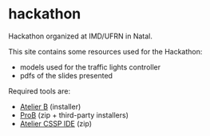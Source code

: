 # hackathon
Hackathon organized at IMD/UFRN in Natal.

This site contains some resources used for the Hackathon:
- models used for the traffic lights controller
- pdfs of the slides presented

Required tools are:
- [Atelier B](https://www.atelierb.eu/en/atelier-b-support-maintenance/download-atelier-b/)  (installer)
- [ProB](https://prob.hhu.de/w/index.php?title=Installation) (zip + third-party installers)
- [Atelier CSSP IDE](https://clearsy.com/wp-content/uploads/2023/05/CSSP_for_education_20230522.zip) (zip)
